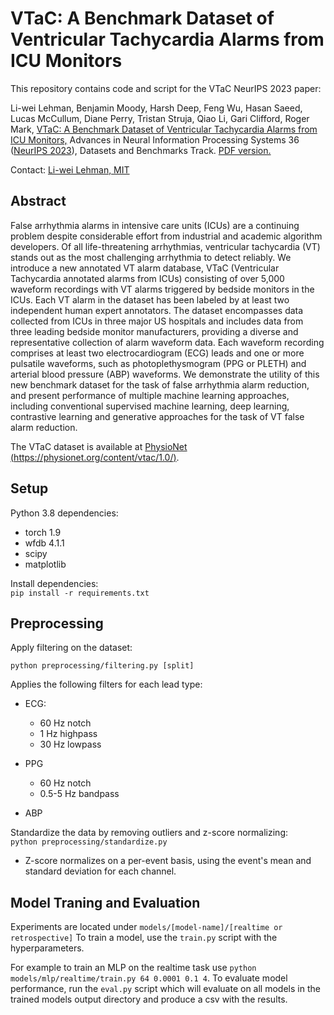 # VTaC: A Benchmark Dataset of Ventricular Tachycardia Alarms from ICU Monitors

This repository contains code and script for the VTaC NeurIPS 2023 paper: 

Li-wei Lehman, Benjamin Moody, Harsh Deep, Feng Wu, Hasan Saeed, Lucas McCullum, Diane Perry, Tristan Struja, Qiao Li, Gari Clifford, Roger Mark, [VTaC: A Benchmark Dataset of Ventricular Tachycardia Alarms from ICU Monitors,](https://proceedings.neurips.cc/paper_files/paper/2023/hash/7a53bf4e02022aad32a4019d41b3b476-Abstract-Datasets_and_Benchmarks.html) Advances in Neural Information Processing Systems 36 ([NeurIPS 2023](https://proceedings.neurips.cc/paper_files/paper/2023)), Datasets and Benchmarks Track.
[PDF version.](https://proceedings.neurips.cc/paper_files/paper/2023/file/7a53bf4e02022aad32a4019d41b3b476-Paper-Datasets_and_Benchmarks.pdf)

Contact: [Li-wei Lehman, MIT](https://web.mit.edu/lilehman/www/)

## Abstract

False arrhythmia alarms in intensive care units (ICUs) are a continuing problem
despite considerable effort from industrial and academic algorithm developers. Of
all life-threatening arrhythmias, ventricular tachycardia (VT) stands out as the
most challenging arrhythmia to detect reliably. We introduce a new annotated
VT alarm database, VTaC (Ventricular Tachycardia annotated alarms from ICUs)
consisting of over 5,000 waveform recordings with VT alarms triggered by bedside
monitors in the ICUs. Each VT alarm in the dataset has been labeled by at least
two independent human expert annotators. The dataset encompasses data collected
from ICUs in three major US hospitals and includes data from three leading bedside
monitor manufacturers, providing a diverse and representative collection of alarm
waveform data. Each waveform recording comprises at least two electrocardiogram
(ECG) leads and one or more pulsatile waveforms, such as photoplethysmogram
(PPG or PLETH) and arterial blood pressure (ABP) waveforms. We demonstrate
the utility of this new benchmark dataset for the task of false arrhythmia alarm
reduction, and present performance of multiple machine learning approaches,
including conventional supervised machine learning, deep learning, contrastive
learning and generative approaches for the task of VT false alarm reduction. 

The VTaC dataset is available at [PhysioNet (https://physionet.org/content/vtac/1.0/)](https://physionet.org/content/vtac/1.0/).


## Setup

Python 3.8 dependencies:
 - torch 1.9
 - wfdb 4.1.1
 - scipy
 - matplotlib

Install dependencies:\
`pip install -r requirements.txt`

## Preprocessing

Apply filtering on the dataset:

`python preprocessing/filtering.py [split]`

Applies the following filters for each lead type:
- ECG:
    - 60 Hz notch
    - 1 Hz highpass
    - 30 Hz lowpass
- PPG
    - 60 Hz notch
    - 0.5-5 Hz bandpass

- ABP

Standardize the data by removing outliers and z-score normalizing:\
`python preprocessing/standardize.py`

 - Z-score normalizes on a per-event basis, using the event's mean and standard deviation for each channel.

## Model Traning and Evaluation
Experiments are located under `models/[model-name]/[realtime or retrospective]`
To train a model, use the `train.py` script with the hyperparameters.

For example to train an MLP on the realtime task use `python models/mlp/realtime/train.py 64 0.0001 0.1 4`. To evaluate model performance, run the `eval.py` script which will evaluate on all models in the trained models output directory and produce a csv with the results. 


